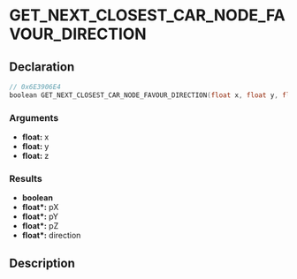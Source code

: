 # GET_NEXT_CLOSEST_CAR_NODE_FAVOUR_DIRECTION

## Declaration
```cpp
// 0x6E3906E4
boolean GET_NEXT_CLOSEST_CAR_NODE_FAVOUR_DIRECTION(float x, float y, float z, float* pX, float* pY, float* pZ, float* direction);
```

### Arguments
- **float:** x
- **float:** y
- **float:** z

### Results
- **boolean**
- **float\*:** pX
- **float\*:** pY
- **float\*:** pZ
- **float\*:** direction

## Description

